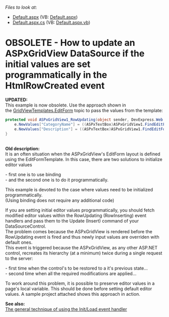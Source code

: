 <!-- default file list -->
*Files to look at*:

* [Default.aspx](./CS/TestGridViewSite81/Default.aspx) (VB: [Default.aspx](./VB/TestGridViewSite81/Default.aspx))
* [Default.aspx.cs](./CS/TestGridViewSite81/Default.aspx.cs) (VB: [Default.aspx.vb](./VB/TestGridViewSite81/Default.aspx.vb))
<!-- default file list end -->
# OBSOLETE - How to update an ASPxGridView DataSource if the initial values are set programmatically in the HtmlRowCreated event


<p><strong>UPDATED:<br></strong>This example is now obsolete. Use the approach shown in the <a href="https://documentation.devexpress.com/AspNet/DevExpress.Web.GridViewTemplates.EditForm.property">GridViewTemplates.EditForm</a> topic to pass the values from the template:</p>


```cs
protected void ASPxGridView1_RowUpdating(object sender, DevExpress.Web.Data.ASPxDataUpdatingEventArgs e) {
    e.NewValues["CategoryName"] = ((ASPxTextBox)ASPxGridView1.FindEditFormTemplateControl("txtCategoryName")).Text;
    e.NewValues["Description"] = ((ASPxTextBox)ASPxGridView1.FindEditFormTemplateControl("txtDescription")).Text;
}
```


<p><br><strong>Old description:</strong><br>It is an often situation when the ASPxGridView's EditForm layout is defined using the EditFormTemplate. In this case, there are two solutions to initialize editor values</p>
<p>- first one is to use binding <br>- and the second one is to do it programmatically.</p>
<p>This example is devoted to the case where values need to be initialized programmatically.<br>(Using binding does not require any additional code)</p>
<p>If you are setting initial editor values programmatically, you should fetch modified editor values within the RowUpdating (RowInserting) event handlers and pass them to the Update (Insert) command of your DataSourceControl. <br>The problem comes because the ASPxGridView is rendered before the RowUpdating event is fired and thus newly input values are overriden with default ones. <br>This event is triggered because the ASPxGridView, as any other ASP.NET control, recreates its hierarchy (at a minimum) twice during a single request to the server:</p>
<p>- first time when the control's to be restored to a it's previous state...<br>- second time when all the required modifications are applied...</p>
<p>To work around this problem, it is possible to preserve editor values in a page's local variable. This should be done before setting default editor values. A sample project attached shows this approach in action.</p>
<p><strong>See also:</strong><br> <a href="https://www.devexpress.com/Support/Center/p/K18282">The general technique of using the Init/Load event handler</a></p>

<br/>


